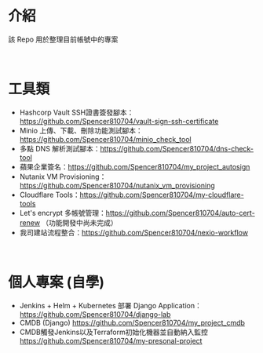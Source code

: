 # 介紹
該 Repo 用於整理目前帳號中的專案

<br>

# 工具類

- Hashcorp Vault SSH證書簽發腳本：https://github.com/Spencer810704/vault-sign-ssh-certificate
- Minio 上傳、下載、刪除功能測試腳本：https://github.com/Spencer810704/minio_check_tool
- 多點 DNS 解析測試腳本：https://github.com/Spencer810704/dns-check-tool
- 蘋果企業簽名：https://github.com/Spencer810704/my_project_autosign
- Nutanix VM Provisioning：https://github.com/Spencer810704/nutanix_vm_provisioning
- Cloudflare Tools：https://github.com/Spencer810704/my-cloudflare-tools
- Let's encrypt 多帳號管理：https://github.com/Spencer810704/auto-cert-renew （功能開發中尚未完成）
- 我司建站流程整合：https://github.com/Spencer810704/nexio-workflow
<br>

  
# 個人專案 (自學)
- Jenkins + Helm + Kubernetes 部署 Django Application： https://github.com/Spencer810704/django-lab
- CMDB (Django) https://github.com/Spencer810704/my_project_cmdb
- CMDB觸發Jenkins以及Terraform初始化機器並自動納入監控 https://github.com/Spencer810704/my-presonal-project

<br>
